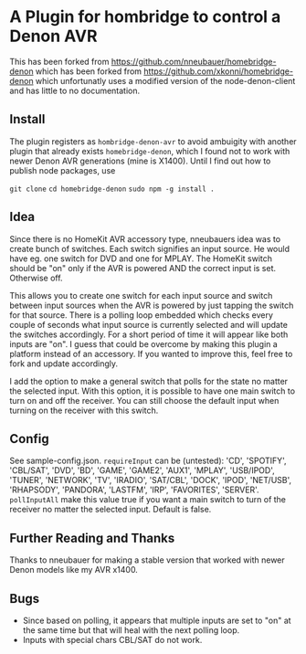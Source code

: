 # A Plugin for hombridge to control a Denon AVR

This has been forked from https://github.com/nneubauer/homebridge-denon which has been forked from https://github.com/xkonni/homebridge-denon which unfortunatly uses a modified version of the node-denon-client and has little to no documentation.

## Install

The plugin registers as `hombridge-denon-avr` to avoid ambuigity with another plugin that already exists `homebridge-denon`,
which I found not to work with newer Denon AVR generations (mine is X1400). Until I find out how to publish node packages, use

`git clone`
`cd homebridge-denon`
`sudo npm -g install .`

## Idea

Since there is no HomeKit AVR accessory type, nneubauers idea was to create bunch of switches. Each switch signifies an input source.
He would have eg. one switch for DVD and one for MPLAY. The HomeKit switch should be "on" only if the AVR is powered AND the
correct input is set. Otherwise off.

This allows you to create one switch for each input source and switch between input sources when the AVR is powered by just tapping
the switch for that source. There is a polling loop embedded which checks every couple of seconds what input source is currently
selected and will update the switches accordingly. For a short period of time it will appear like both inputs are "on". I guess
that could be overcome by making this plugin a platform instead of an accessory. If you wanted to improve this, feel free to fork
and update accordingly.

I add the option to make a general switch that polls for the state no matter the selected input. With this option, it is possible to have one main switch to turn on and off the receiver. You can still choose the default input when turning on the receiver with this switch.

## Config

See sample-config.json.
`requireInput` can be (untested): 'CD', 'SPOTIFY', 'CBL/SAT', 'DVD', 'BD', 'GAME', 'GAME2', 'AUX1', 'MPLAY', 'USB/IPOD', 'TUNER', 'NETWORK', 'TV', 'IRADIO', 'SAT/CBL', 'DOCK', 'IPOD', 'NET/USB', 'RHAPSODY', 'PANDORA', 'LASTFM', 'IRP', 'FAVORITES', 'SERVER'.
`pollInputAll` make this value true if you want a main switch to turn of the receiver no matter the selected input. Default is false.

## Further Reading and Thanks

Thanks to nneubauer for making a stable version that worked with newer Denon models like my AVR x1400.

## Bugs

* Since based on polling, it appears that multiple inputs are set to "on" at the same time but that
  will heal with the next polling loop.
* Inputs with special chars CBL/SAT do not work.
